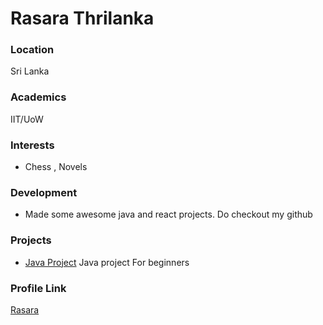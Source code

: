 # Rasara Thrilanka

### Location

Sri Lanka

### Academics

IIT/UoW

### Interests

- Chess , Novels

### Development

- Made some awesome java and react projects. Do checkout my github 

### Projects

- [Java Project](https://github.com/rasarathrilanka/HackerRank_Java) Java project For beginners

### Profile Link

[Rasara](https://github.com/rasarathrilanka)
